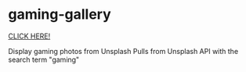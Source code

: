 # gaming-gallery

<a href="https://jr-hammond.github.io/gaming-gallery/">CLICK HERE!</a>

Display gaming photos from Unsplash
Pulls from Unsplash API with the search term "gaming"
